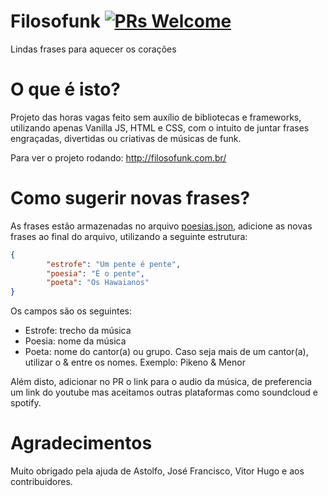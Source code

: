 # Filosofunk [![PRs Welcome](https://img.shields.io/badge/PRs-welcome-brightgreen.svg?style=flat-square)](http://makeapullrequest.com)
Lindas frases para aquecer os corações

# O que é isto?
Projeto das horas vagas feito sem auxílio de bibliotecas e frameworks, utilizando apenas Vanilla JS, HTML e CSS, com o intuito de juntar frases engraçadas, divertidas ou criativas de músicas de funk.

Para ver o projeto rodando: http://filosofunk.com.br/

# Como sugerir novas frases?
As frases estão armazenadas no arquivo [poesias.json](https://github.com/IgorRozani/filosofunk/blob/master/poesias.json), adicione as novas frases ao final do arquivo, utilizando a seguinte estrutura: 

```JSON
{
        "estrofe": "Um pente é pente",
        "poesia": "É o pente",
        "poeta": "Os Hawaianos"
}
```
Os campos são os seguintes:
- Estrofe: trecho da música
- Poesia: nome da música
- Poeta: nome do cantor(a) ou grupo. Caso seja mais de um cantor(a), utilizar o & entre os nomes. Exemplo: Pikeno & Menor

Além disto, adicionar no PR o link para o audio da música, de preferencia um link do youtube mas aceitamos outras plataformas como soundcloud e spotify.

# Agradecimentos
Muito obrigado pela ajuda de Astolfo, José Francisco, Vitor Hugo e aos contribuidores.
